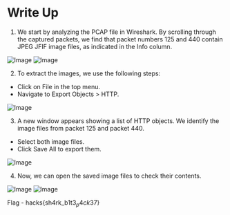 # Write Up

1. We start by analyzing the PCAP file in Wireshark. By scrolling through the captured packets, we find that packet numbers 125 and 440 contain JPEG JFIF image files, as indicated in the Info column.

![Image](https://github.com/user-attachments/assets/68dad6ab-9447-41b3-985f-d0ecd0026bdb)
![Image](https://github.com/user-attachments/assets/44c5819d-4c5e-4f6f-90b9-4ff5b813dfcf)

2. To extract the images, we use the following steps:
 - Click on File in the top menu.
 - Navigate to Export Objects > HTTP.

![Image](https://github.com/user-attachments/assets/aed82738-21cd-40f1-a5fd-d4f358c1f1a3)

3.   A new window appears showing a list of HTTP objects. We identify the image files from   packet 125 and packet 440.
 - Select both image files.
 - Click Save All to export them.

![Image](https://github.com/user-attachments/assets/85d37ccd-6e4f-4d83-a5ee-5bc15bf8a679)

4. Now, we can open the saved image files to check their contents.

![Image](https://github.com/user-attachments/assets/61ae44bf-ae46-4175-86bf-a2dfe6cc3197)
![Image](https://github.com/user-attachments/assets/bf680f41-a7e0-4a3c-a955-e66705bf4436)

Flag - hacks{sh4rk_b1t3$_p4ck37$}
